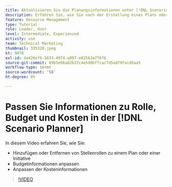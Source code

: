 ```yaml
---
title: Aktualisieren Sie die Planungsinformationen unter [!DNL Scenario Planner]
description: Erfahren Sie, wie Sie nach der Erstellung eines Plans oder einer Initiative im [!DNL Scenario Planner].
feature: Resource Management
type: Tutorial
role: Leader, User
level: Intermediate, Experienced
activity: use
team: Technical Marketing
thumbnail: 335320.jpeg
kt: 9078
exl-id: da426ef6-5033-4974-a897-e82563a776f6
source-git-commit: 89b5e66ad2b37c4e5d0bffcac7d5ad79facd8aa5
workflow-type: tm+mt
source-wordcount: '58'
ht-degree: 0%

---
```


# Passen Sie Informationen zu Rolle, Budget und Kosten in der [!DNL Scenario Planner]

In diesem Video erfahren Sie, wie Sie:

* Hinzufügen oder Entfernen von Stellenrollen zu einem Plan oder einer Initiative
* Budgetinformationen anpassen
* Anpassen der Kosteninformationen

>[!VIDEO](https://video.tv.adobe.com/v/335320/?quality=12)
